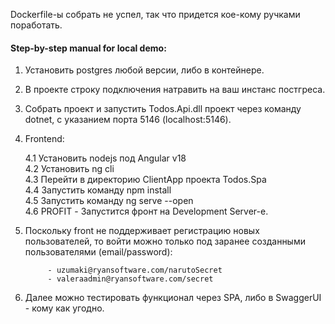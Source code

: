 Dockerfile-ы собрать не успел, так что придется кое-кому ручками поработать.

#### Step-by-step manual for local demo:
1. Установить postgres любой версии, либо в контейнере.
2. В проекте строку подключения натравить на ваш инстанс постгреса.
3. Собрать проект и запустить Todos.Api.dll проект через команду dotnet, с указанием порта 5146 (localhost:5146).
4. Frontend:    

    4.1 Установить nodejs под Angular v18  
    4.2 Установить ng cli  
    4.3 Перейти в директорию ClientApp проекта Todos.Spa  
    4.4 Запустить команду npm install  
    4.5 Запустить команду ng serve --open  
    4.6 PROFIT - Запустится фронт на Development Server-е.  
5. Поскольку front не поддерживает регистрацию новых пользователей, то
   войти можно только под заранее созданными пользователями (email/password):

            - uzumaki@ryansoftware.com/narutoSecret  
            - valeraadmin@ryansoftware.com/secret
6. Далее можно тестировать функционал через SPA, либо в SwaggerUI - кому как угодно.
